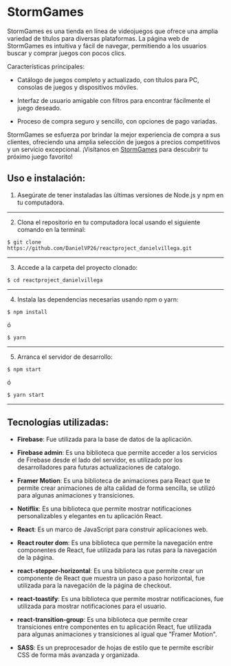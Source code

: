 # **StormGames**

StormGames es una tienda en línea de videojuegos que ofrece una amplia variedad de títulos para diversas plataformas. La página web de StormGames es intuitiva y fácil de navegar, permitiendo a los usuarios buscar y comprar juegos con pocos clics.

Características principales:

- Catálogo de juegos completo y actualizado, con títulos para PC, consolas de juegos y dispositivos móviles.

- Interfaz de usuario amigable con filtros para encontrar fácilmente el juego deseado.

- Proceso de compra seguro y sencillo, con opciones de pago variadas.

StormGames se esfuerza por brindar la mejor experiencia de compra a sus clientes, ofreciendo una amplia selección de juegos a precios competitivos y un servicio excepcional. ¡Visítanos en [StormGames](https://reactproject-danielvillega.vercel.app/) para descubrir tu próximo juego favorito!

## **Uso e instalación:**

1. Asegúrate de tener instaladas las últimas versiones de Node.js y npm en tu computadora.

---

2. Clona el repositorio en tu computadora local usando el siguiente comando en la terminal:

```
$ git clone https://github.com/DanielVP26/reactproject_danielvillega.git
```

---

3. Accede a la carpeta del proyecto clonado:

```
$ cd reactproject_danielvillega
```

---

4. Instala las dependencias necesarias usando npm o yarn:

```
$ npm install
```

ó

```
$ yarn
```

---

5. Arranca el servidor de desarrollo:

```
$ npm start
```

ó

```
$ yarn start
```

---

## **Tecnologías utilizadas:**

- **Firebase**: Fue utilizada para la base de datos de la aplicación.

- **Firebase admin**: Es una biblioteca que permite acceder a los servicios de Firebase desde el lado del servidor, es utilizado por los desarrolladores para futuras actualizaciones de catalogo.

- **Framer Motion**: Es una biblioteca de animaciones para React que te permite crear animaciones de alta calidad de forma sencilla, se utilizó para algunas animaciones y transiciones.

- **Notiflix**: Es una biblioteca que permite mostrar notificaciones personalizables y elegantes en tu aplicación React.

- **React**: Es un marco de JavaScript para construir aplicaciones web.

- **React router dom**: Es una biblioteca que permite la navegación entre componentes de React, fue utilizada para las rutas para la navegación de la página.

- **react-stepper-horizontal**: Es una biblioteca que permite crear un componente de React que muestra un paso a paso horizontal, fue utilizada para la navegación de la página de checkout.

- **react-toastify**: Es una biblioteca que permite mostrar notificaciones, fue utilizada para mostrar notificaciones para el usuario.

- **react-transition-group**: Es una biblioteca que permite crear transiciones entre componentes en tu aplicación React, fue utilizada para algunas animaciones y transiciones al igual que "Framer Motion".

- **SASS**: Es un preprocesador de hojas de estilo que te permite escribir CSS de forma más avanzada y organizada.
